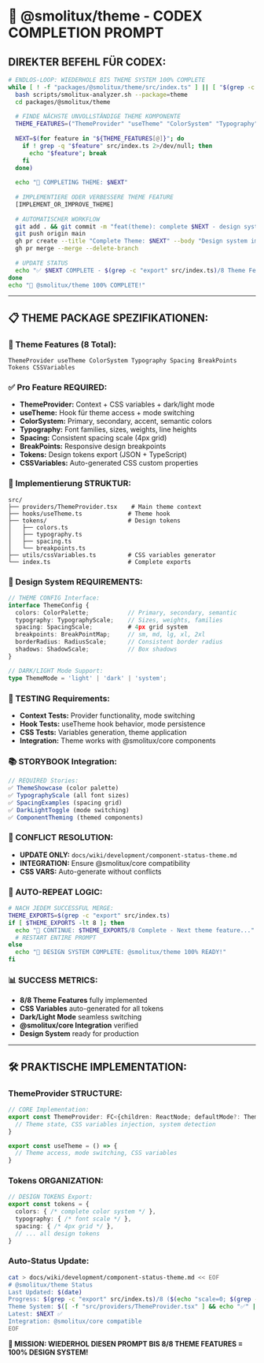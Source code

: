 # 🎨 @smolitux/theme - CODEX COMPLETION PROMPT

## **DIREKTER BEFEHL FÜR CODEX:**

```bash
# ENDLOS-LOOP: WIEDERHOLE BIS THEME SYSTEM 100% COMPLETE
while [ ! -f "packages/@smolitux/theme/src/index.ts" ] || [ "$(grep -c "export" packages/@smolitux/theme/src/index.ts)" -lt 8 ]; do
  bash scripts/smolitux-analyzer.sh --package=theme
  cd packages/@smolitux/theme
  
  # FINDE NÄCHSTE UNVOLLSTÄNDIGE THEME KOMPONENTE
  THEME_FEATURES=("ThemeProvider" "useTheme" "ColorSystem" "Typography" "Spacing" "BreakPoints" "Tokens" "CSSVariables")
  
  NEXT=$(for feature in "${THEME_FEATURES[@]}"; do
    if ! grep -q "$feature" src/index.ts 2>/dev/null; then
      echo "$feature"; break
    fi
  done)
  
  echo "🎯 COMPLETING THEME: $NEXT"
  
  # IMPLEMENTIERE ODER VERBESSERE THEME FEATURE
  [IMPLEMENT_OR_IMPROVE_THEME]
  
  # AUTOMATISCHER WORKFLOW
  git add . && git commit -m "feat(theme): complete $NEXT - design system component"
  git push origin main
  gh pr create --title "Complete Theme: $NEXT" --body "Design system implementation with TypeScript"
  gh pr merge --merge --delete-branch
  
  # UPDATE STATUS
  echo "✅ $NEXT COMPLETE - $(grep -c "export" src/index.ts)/8 Theme Features"
done
echo "🎉 @smolitux/theme 100% COMPLETE!"
```

---

## 📋 **THEME PACKAGE SPEZIFIKATIONEN:**

### **🎯 Theme Features (8 Total):**
```
ThemeProvider useTheme ColorSystem Typography Spacing BreakPoints Tokens CSSVariables
```

### **✅ Pro Feature REQUIRED:**
- **ThemeProvider:** Context + CSS variables + dark/light mode
- **useTheme:** Hook für theme access + mode switching
- **ColorSystem:** Primary, secondary, accent, semantic colors
- **Typography:** Font families, sizes, weights, line heights
- **Spacing:** Consistent spacing scale (4px grid)
- **BreakPoints:** Responsive design breakpoints
- **Tokens:** Design tokens export (JSON + TypeScript)
- **CSSVariables:** Auto-generated CSS custom properties

### **🔧 Implementierung STRUKTUR:**
```
src/
├── providers/ThemeProvider.tsx    # Main theme context
├── hooks/useTheme.ts             # Theme hook
├── tokens/                       # Design tokens
│   ├── colors.ts
│   ├── typography.ts
│   ├── spacing.ts
│   └── breakpoints.ts
├── utils/cssVariables.ts         # CSS variables generator
└── index.ts                      # Complete exports
```

### **🎨 Design System REQUIREMENTS:**
```typescript
// THEME CONFIG Interface:
interface ThemeConfig {
  colors: ColorPalette;           // Primary, secondary, semantic
  typography: TypographyScale;    // Sizes, weights, families
  spacing: SpacingScale;          # 4px grid system
  breakpoints: BreakPointMap;     // sm, md, lg, xl, 2xl
  borderRadius: RadiusScale;      // Consistent border radius
  shadows: ShadowScale;           // Box shadows
}

// DARK/LIGHT Mode Support:
type ThemeMode = 'light' | 'dark' | 'system';
```

### **🧪 TESTING Requirements:**
- **Context Tests:** Provider functionality, mode switching
- **Hook Tests:** useTheme hook behavior, mode persistence
- **CSS Tests:** Variables generation, theme application
- **Integration:** Theme works with @smolitux/core components

### **📚 STORYBOOK Integration:**
```typescript
// REQUIRED Stories:
✅ ThemeShowcase (color palette)
✅ TypographyScale (all font sizes)
✅ SpacingExamples (spacing grid)
✅ DarkLightToggle (mode switching)
✅ ComponentTheming (themed components)
```

### **🚨 CONFLICT RESOLUTION:**
- **UPDATE ONLY:** `docs/wiki/development/component-status-theme.md`
- **INTEGRATION:** Ensure @smolitux/core compatibility
- **CSS VARS:** Auto-generate without conflicts

### **🔄 AUTO-REPEAT LOGIC:**
```bash
# NACH JEDEM SUCCESSFUL MERGE:
THEME_EXPORTS=$(grep -c "export" src/index.ts)
if [ $THEME_EXPORTS -lt 8 ]; then
  echo "🔄 CONTINUE: $THEME_EXPORTS/8 Complete - Next theme feature..."
  # RESTART ENTIRE PROMPT
else
  echo "🎉 DESIGN SYSTEM COMPLETE: @smolitux/theme 100% READY!"
fi
```

### **📊 SUCCESS METRICS:**
- **8/8 Theme Features** fully implemented
- **CSS Variables** auto-generated for all tokens
- **Dark/Light Mode** seamless switching
- **@smolitux/core Integration** verified
- **Design System** ready for production

---

## 🛠️ **PRAKTISCHE IMPLEMENTATION:**

### **ThemeProvider STRUCTURE:**
```typescript
// CORE Implementation:
export const ThemeProvider: FC<{children: ReactNode; defaultMode?: ThemeMode}> = ({children, defaultMode = 'system'}) => {
  // Theme state, CSS variables injection, system detection
}

export const useTheme = () => {
  // Theme access, mode switching, CSS variables
}
```

### **Tokens ORGANIZATION:**
```typescript
// DESIGN TOKENS Export:
export const tokens = {
  colors: { /* complete color system */ },
  typography: { /* font scale */ },
  spacing: { /* 4px grid */ },
  // ... all design tokens
}
```

### **Auto-Status Update:**
```bash
cat > docs/wiki/development/component-status-theme.md << EOF
# @smolitux/theme Status
Last Updated: $(date)
Progress: $(grep -c "export" src/index.ts)/8 ($(echo "scale=0; $(grep -c "export" src/index.ts) * 100 / 8" | bc)%)
Theme System: $([ -f "src/providers/ThemeProvider.tsx" ] && echo "✅" || echo "🔄")
Latest: $NEXT ✅
Integration: @smolitux/core compatible
EOF
```

**🎯 MISSION: WIEDERHOL DIESEN PROMPT BIS 8/8 THEME FEATURES = 100% DESIGN SYSTEM!**
